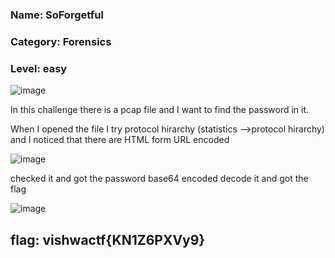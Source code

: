 ### Name: SoForgetful
### Category: Forensics
### Level: easy  

![image](https://user-images.githubusercontent.com/95076839/159420703-60e8be1b-1b44-439b-94e3-68d7f92adb3d.png)

In this challenge there is a pcap file and I want to find the password in it.

When I opened the file I try protocol hirarchy (statistics -->protocol hirarchy) and I noticed that there are HTML form URL encoded

![image](https://user-images.githubusercontent.com/95076839/159413917-a1b9586b-1886-4c91-b498-51572cca6497.png)

checked it and got the password base64 encoded decode it and got the flag

![image](https://user-images.githubusercontent.com/95076839/159413990-29425dff-b382-4e3b-80a1-7a0086c726fc.png)

## flag: vishwactf{KN1Z6PXVy9}
